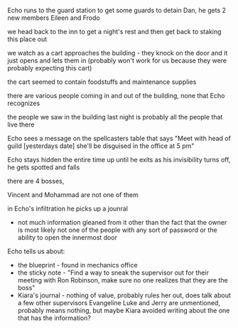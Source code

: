 Echo runs to the guard station to get some guards to detain Dan, he gets 2 new members Eileen and Frodo

we head back to the inn to get a night's rest and then get back to staking this place out 

we watch as a cart approaches the building - they knock on the door and it just opens and lets them in (probably won't work for us because they were probably expecting this cart)

the cart seemed to contain foodstuffs and maintenance supplies

there are various people coming in and out of the building, none that Echo recognizes

the people we saw in the building last night is probably all the people that live there

Echo sees a message on the spellcasters table that says "Meet with head of guild [yesterdays date] she'll be disguised in the office at 5 pm"

Echo stays hidden the entire time up until he exits as his invisibility turns off, he gets spotted and falls 

there are 4 bosses,

Vincent and Mohammad are not one of them

in Echo's infiltration he picks up a jounral
- not much information gleaned from it other than the fact that the owner is most likely not one of the people with any sort of password or the ability to open the innermost door

Echo tells us about:
- the blueprint - found in mechanics office
- the sticky note - "Find a way to sneak the supervisor out for their meeting with Ron Robinson, make sure no one realizes that they are the boss"
- Kiara's journal - nothing of value, probably rules her out, does talk about a few other supervisors Evangeline Luke and Jerry are unmentioned, probably means nothing, but maybe Kiara avoided writing about the one that has the information?